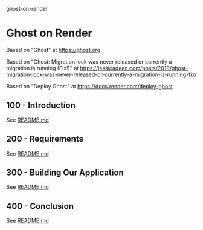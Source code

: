 ghost-on-render
# Ghost on Render

Based on "Ghost" at https://ghost.org

Based on "Ghost: Migration lock was never released or currently a migration is running (Fix!)" at https://jessicadeen.com/posts/2019/ghost-migration-lock-was-never-released-or-currently-a-migration-is-running-fix/

Based on "Deploy Ghost" at https://docs.render.com/deploy-ghost

## 100 - Introduction

See [README.md](./100/README.md)

## 200 - Requirements

See [README.md](./200/README.md)

## 300 - Building Our Application

See [README.md](./300/README.md)

## 400 - Conclusion

See [README.md](./400/README.md)
